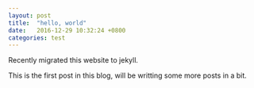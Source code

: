 ```yaml
---
layout: post
title:  "hello, world"
date:   2016-12-29 10:32:24 +0800
categories: test
---
```



Recently migrated this website to jekyll.

This is the first post in this blog, will be writting some more posts in a bit.


